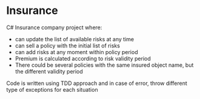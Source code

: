 # Insurance

C# Insurance company project where: 

- can update the list of available risks at any time  
- can sell a policy with the initial list of risks 
- can add risks at any moment within policy period
- Premium is calculated according to risk validity period 
- There could be several policies with the same insured object name, but the different validity period

Code is written using TDD approach and in case of error, throw different type of exceptions for each situation
